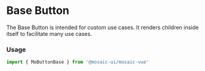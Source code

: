 # Base Button

The Base Button is intended for custom use cases. It renders children inside itself to facilitate many use cases.

### Usage
```javascript
import { MoButtonBase } from '@mosaic-ui/mosaic-vue'
```

<!-- ### Example -->
<!-- STORY -->

<!-- STORY HIDE START -->

<!-- STORY HIDE END -->

<!-- PROPS -->
